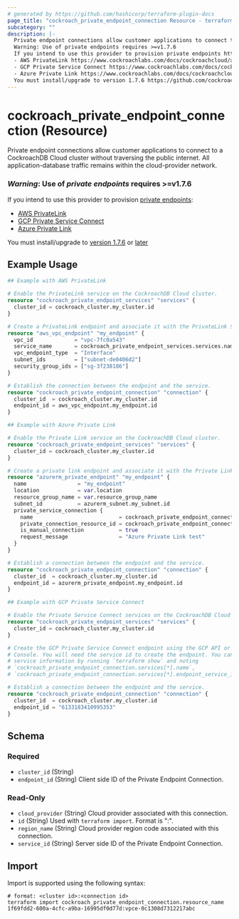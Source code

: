 ```yaml
---
# generated by https://github.com/hashicorp/terraform-plugin-docs
page_title: "cockroach_private_endpoint_connection Resource - terraform-provider-cockroach"
subcategory: ""
description: |-
  Private endpoint connections allow customer applications to connect to a CockroachDB Cloud cluster without traversing the public internet. All application-database traffic remains within the cloud-provider network.
  Warning: Use of private endpoints requires >=v1.7.6
  If you intend to use this provider to provision private endpoints https://github.com/cockroachdb/terraform-provider-cockroach/blob/main/docs/resources/private_endpoint_connection.md:
  - AWS PrivateLink https://www.cockroachlabs.com/docs/cockroachcloud/aws-privatelink
  - GCP Private Service Connect https://www.cockroachlabs.com/docs/cockroachcloud/connect-to-your-cluster#gcp-private-service-connect
  - Azure Private Link https://www.cockroachlabs.com/docs/cockroachcloud/cockroachdb-dedicated-on-azure
  You must install/upgrade to version 1.7.6 https://github.com/cockroachdb/terraform-provider-cockroach/releases/tag/v1.7.6 or later https://registry.terraform.io/providers/cockroachdb/cockroach/latest
---
```


# cockroach_private_endpoint_connection (Resource)

Private endpoint connections allow customer applications to connect to a CockroachDB Cloud cluster without traversing the public internet. All application-database traffic remains within the cloud-provider network.

### _Warning_: Use of *private endpoints* requires >=v1.7.6
If you intend to use this provider to provision [private endpoints](https://github.com/cockroachdb/terraform-provider-cockroach/blob/main/docs/resources/private_endpoint_connection.md):
- [AWS PrivateLink](https://www.cockroachlabs.com/docs/cockroachcloud/aws-privatelink)
- [GCP Private Service Connect](https://www.cockroachlabs.com/docs/cockroachcloud/connect-to-your-cluster#gcp-private-service-connect)
- [Azure Private Link](https://www.cockroachlabs.com/docs/cockroachcloud/cockroachdb-dedicated-on-azure)
	
You must install/upgrade to [version 1.7.6](https://github.com/cockroachdb/terraform-provider-cockroach/releases/tag/v1.7.6) or [later](https://registry.terraform.io/providers/cockroachdb/cockroach/latest)

## Example Usage

```terraform
## Example with AWS PrivateLink

# Enable the PrivateLink service on the CockroachDB Cloud cluster.
resource "cockroach_private_endpoint_services" "services" {
  cluster_id = cockroach_cluster.my_cluster.id
}

# Create a PrivateLink endpoint and associate it with the PrivateLink Service. 
resource "aws_vpc_endpoint" "my_endpoint" {
  vpc_id             = "vpc-7fc0a543"
  service_name       = cockroach_private_endpoint_services.services.name
  vpc_endpoint_type  = "Interface"
  subnet_ids         = ["subnet-de0406d2"]
  security_group_ids = ["sg-3f238186"]
}

# Establish the connection between the endpoint and the service.
resource "cockroach_private_endpoint_connection" "connection" {
  cluster_id  = cockroach_cluster.my_cluster.id
  endpoint_id = aws_vpc_endpoint.my_endpoint.id
}

## Example with Azure Private Link

# Enable the Private Link service on the CockroachDB Cloud cluster.
resource "cockroach_private_endpoint_services" "services" {
  cluster_id = cockroach_cluster.my_cluster.id
}

# Create a private link endpoint and associate it with the Private Link Service. 
resource "azurerm_private_endpoint" "my_endpoint" {
  name                = "my_endpoint"
  location            = var.location
  resource_group_name = var.resource_group_name
  subnet_id           = azurerm_subnet.my_subnet.id
  private_service_connection {
    name                           = cockroach_private_endpoint_connection.services[0].name
    private_connection_resource_id = cockroach_private_endpoint_connection.services[0].endpoint_service_id
    is_manual_connection           = true
    request_message                = "Azure Private Link test"
  }
}

# Establish a connection between the endpoint and the service.
resource "cockroach_private_endpoint_connection" "connection" {
  cluster_id  = cockroach_cluster.my_cluster.id
  endpoint_id = azurerm_private_endpoint.my_endpoint.id
}

## Example with GCP Private Service Connect

# Enable the Private Service Connect services on the CockroachDB Cloud cluster.
resource "cockroach_private_endpoint_services" "services" {
  cluster_id = cockroach_cluster.my_cluster.id
}

# Create the GCP Private Service Connect endpoint using the GCP API or the GCP
# Console. You will need the service id to create the endpoint. You can get the
# service information by running `terraform show` and noting
# `cockroach_private_endpoint_connection.services[*].name`,
# `cockroach_private_endpoint_connection.services[*].endpoint_service_id`

# Establish a connection between the endpoint and the service.
resource "cockroach_private_endpoint_connection" "connection" {
  cluster_id  = cockroach_cluster.my_cluster.id
  endpoint_id = "6133183410995353"
}
```

<!-- schema generated by tfplugindocs -->
## Schema

### Required

- `cluster_id` (String)
- `endpoint_id` (String) Client side ID of the Private Endpoint Connection.

### Read-Only

- `cloud_provider` (String) Cloud provider associated with this connection.
- `id` (String) Used with `terraform import`. Format is "<cluster ID>:<endpoint ID>".
- `region_name` (String) Cloud provider region code associated with this connection.
- `service_id` (String) Server side ID of the Private Endpoint Connection.

## Import

Import is supported using the following syntax:

```shell
# format: <cluster id>:<connection id>
terraform import cockroach_private_endpoint_connection.resource_name 1f69fdd2-600a-4cfc-a9ba-16995df0d77d:vpce-0c1308d7312217abc
```
